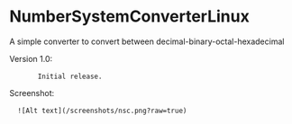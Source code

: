 # NumberSystemConverterLinux
A simple converter to convert between decimal-binary-octal-hexadecimal

Version 1.0: 

           Initial release.
Screenshot:

      ![Alt text](/screenshots/nsc.png?raw=true)
